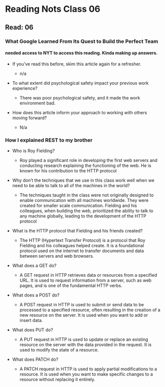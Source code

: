 # Reading Nots Class 06

## Read: 06

### What Google Learned From Its Quest to Build the Perfect Team
#### needed access to NYT to access this reading. Kinda making up answers.
- If you’ve read this before, skim this article again for a refresher.
  - n/a
- To what extent did psychological safety impact your previous work experience?
  - There was poor psychological safety, and it made the work environment bad.

- How does this article inform your approach to working with others moving forward?
  - N/a

### How I explained REST to my brother

- Who is Roy Fielding?
  - Roy played a significant role in developing the first web servers and conducting research explaining the functioning of the web. He is known for his contribution to the HTTP protocol

- Why don’t the techniques that we use in this class work well when we need to be able to talk to all of the machines in the world?
  - The techniques taught in the class were not originally designed to enable communication with all machines worldwide. They were created for smaller scale communication. Fielding and his colleagues, when building the web, prioritized the ability to talk to any machine globally, leading to the development of the HTTP protocol

- What is the HTTP protocol that Fielding and his friends created?
  - The HTTP (Hypertext Transfer Protocol) is a protocol that Roy Fielding and his colleagues helped create. It is a foundational protocol used on the internet to transfer documents and data between servers and web browsers.

- What does a GET do?
  - A GET request in HTTP retrieves data or resources from a specified URL. It is used to request information from a server, such as web pages, and is one of the fundamental HTTP verbs.

- What does a POST do?
  - A POST request in HTTP is used to submit or send data to be processed to a specified resource, often resulting in the creation of a new resource on the server. It is used when you want to add or insert data.

- What does PUT do?
  - A PUT request in HTTP is used to update or replace an existing resource on the server with the data provided in the request. It is used to modify the state of a resource.

- What does PATCH do?
  - A PATCH request in HTTP is used to apply partial modifications to a resource. It is used when you want to make specific changes to a resource without replacing it entirely.